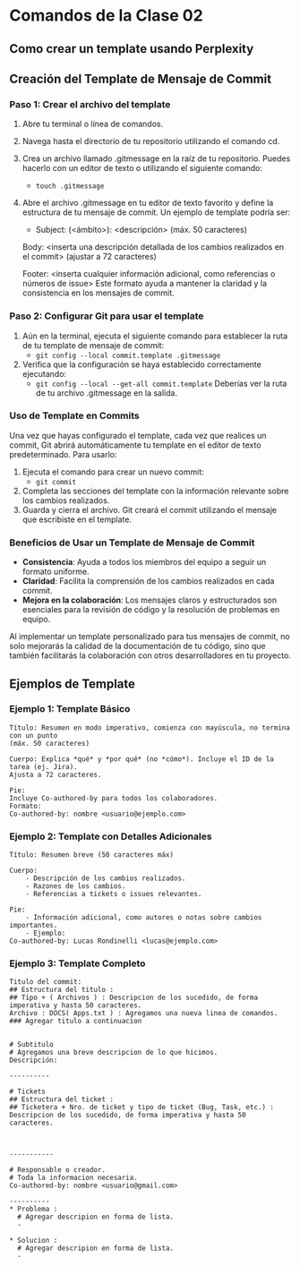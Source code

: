 # Comandos de la Clase 02

## Como crear un template usando Perplexity

## Creación del Template de Mensaje de Commit

### Paso 1: Crear el archivo del template

1. Abre tu terminal o línea de comandos.
2. Navega hasta el directorio de tu repositorio utilizando el comando cd.
3. Crea un archivo llamado .gitmessage en la raíz de tu repositorio. Puedes hacerlo con un editor de texto o utilizando el siguiente comando:
    - `touch .gitmessage`
4. Abre el archivo .gitmessage en tu editor de texto favorito y define la estructura de tu mensaje de commit. Un ejemplo de template podría ser:
    - Subject: <tipo>(<ámbito>): <descripción> (máx. 50 caracteres) 

    Body: 
    <inserta una descripción detallada de los cambios realizados en el commit> (ajustar a 72 caracteres)

    Footer: 
    <inserta cualquier información adicional, como referencias o números de issue>
Este formato ayuda a mantener la claridad y la consistencia en los mensajes de commit.

### Paso 2: Configurar Git para usar el template

1. Aún en la terminal, ejecuta el siguiente comando para establecer la ruta de tu template de mensaje de commit:
    - `git config --local commit.template .gitmessage` 
2. Verifica que la configuración se haya establecido correctamente ejecutando:
    - `git config --local --get-all commit.template`
Deberías ver la ruta de tu archivo .gitmessage en la salida.
    

### Uso de Template en Commits

Una vez que hayas configurado el template, cada vez que realices un commit, Git abrirá automáticamente tu template en el editor de texto predeterminado. Para usarlo:

1. Ejecuta el comando para crear un nuevo commit:   
    - `git commit`
2. Completa las secciones del template con la información relevante sobre los cambios realizados.
3. Guarda y cierra el archivo. Git creará el commit utilizando el mensaje que escribiste en el template.

### Beneficios de Usar un Template de Mensaje de Commit

- **Consistencia**: Ayuda a todos los miembros del equipo a seguir un formato uniforme.
- **Claridad**: Facilita la comprensión de los cambios realizados en cada commit.
- **Mejora en la colaboración**: Los mensajes claros y estructurados son esenciales para la revisión de código y la resolución de problemas en equipo.

Al implementar un template personalizado para tus mensajes de commit, no solo mejorarás la calidad de la documentación de tu código, sino que también facilitarás la colaboración con otros desarrolladores en tu proyecto.

## Ejemplos de Template

### Ejemplo 1: Template Básico

    Título: Resumen en modo imperativo, comienza con mayúscula, no termina con un punto
    (máx. 50 caracteres)

    Cuerpo: Explica *qué* y *por qué* (no *cómo*). Incluye el ID de la tarea (ej. Jira).
    Ajusta a 72 caracteres.
    
    Pie: 
    Incluye Co-authored-by para todos los colaboradores.
    Formato:
    Co-authored-by: nombre <usuario@ejemplo.com>

### Ejemplo 2: Template con Detalles Adicionales

    Título: Resumen breve (50 caracteres máx)

    Cuerpo:
        - Descripción de los cambios realizados.
        - Razones de los cambios.
        - Referencias a tickets o issues relevantes.

    Pie:
        - Información adicional, como autores o notas sobre cambios importantes.
        - Ejemplo:
    Co-authored-by: Lucas Rondinelli <lucas@ejemplo.com>

### Ejemplo 3: Template Completo

    Titulo del commit:
    ## Estructura del titulo :
    ## Tipo + ( Archivos ) : Descripcion de los sucedido, de forma imperativa y hasta 50 caracteres.
    Archivo : DOCS( Apps.txt ) : Agregamos una nueva linea de comandos.
    ### Agregar titulo a continuacion


    # Subtitulo
    # Agregamos una breve descripcion de lo que hicimos.
    Descripción: 

    ----------

    # Tickets
    ## Estructura del ticket :
    ## Ticketera + Nro. de ticket y tipo de ticket (Bug, Task, etc.) : Descripcion de los sucedido, de forma imperativa y hasta 50 caracteres.



    -----------

    # Responsable o creador.
    # Toda la informacion necesaria.
    Co-authored-by: nombre <usuario@gmail.com>

    ----------
    * Problema :
      # Agregar descripion en forma de lista.
      - 

    * Solucion :
      # Agregar descripion en forma de lista.
      -